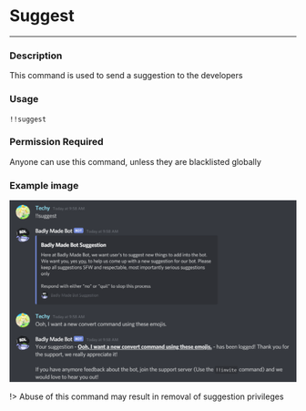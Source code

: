 # Suggest
---
### Description
This command is used to send a suggestion to the developers
### Usage
```
!!suggest
```
### Permission Required
Anyone can use this command, unless they are blacklisted globally

### Example image
![suggest example](/images/suggestion.png)

!> Abuse of this command may result in removal of suggestion privileges
